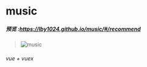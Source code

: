 # music

##### 预览 :https://lby1024.github.io/music/#/recommend

> ![music](https://upload-images.jianshu.io/upload_images/6954760-d90cbad0f136e61c.png?imageMogr2/auto-orient/strip%7CimageView2/2/w/1240)

###### vue + vuex
